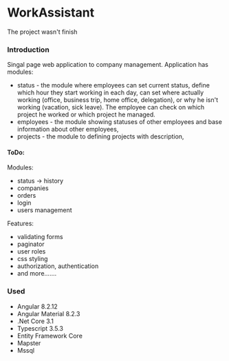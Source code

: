 ﻿
# WorkAssistant

The project wasn't finish 

### Introduction
Singal page web application to company management.
Application has modules:
- status - the module where employees can set current status, define which hour they start working in each day, can set where actually working (office, business trip, home office, delegation), or why he isn't working (vacation, sick leave). The employee can check on which project he worked or which project he managed. 
- employees - the module showing statuses of other employees and base information about other employees,
- projects - the module to defining projects with description,


#### ToDo:
Modules:
- status -> history
- companies
- orders
- login
- users management

Features:
- validating forms
- paginator
- user roles
- css styling
- authorization, authentication
- and more.......

### Used
- Angular 8.2.12
- Angular Material 8.2.3
- .Net Core 3.1
- Typescript 3.5.3
- Entity Framework Core
- Mapster
- Mssql
